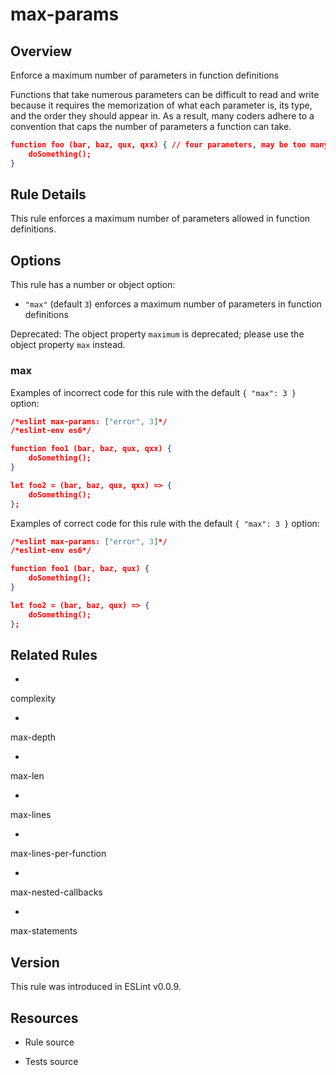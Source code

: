 

# max-params
## Overview

Enforce a maximum number of parameters in function definitions

Functions that take numerous parameters can be difficult to read and write because it requires the memorization of what each parameter is, its type, and the order they should appear in. As a result, many coders adhere to a convention that caps the number of parameters a function can take.


```json
function foo (bar, baz, qux, qxx) { // four parameters, may be too many
    doSomething();
}
```

## Rule Details

This rule enforces a maximum number of parameters allowed in function definitions.

## Options

This rule has a number or object option:


- `"max"` (default `3`) enforces a maximum number of parameters in function definitions

Deprecated: The object property `maximum` is deprecated; please use the object property `max` instead.

### max

Examples of incorrect code for this rule with the default `{ "max": 3 }` option:


```json
/*eslint max-params: ["error", 3]*/
/*eslint-env es6*/

function foo1 (bar, baz, qux, qxx) {
    doSomething();
}

let foo2 = (bar, baz, qux, qxx) => {
    doSomething();
};
```

Examples of correct code for this rule with the default `{ "max": 3 }` option:


```json
/*eslint max-params: ["error", 3]*/
/*eslint-env es6*/

function foo1 (bar, baz, qux) {
    doSomething();
}

let foo2 = (bar, baz, qux) => {
    doSomething();
};
```


## Related Rules


- 
complexity 

- 
max-depth 

- 
max-len 

- 
max-lines 

- 
max-lines-per-function 

- 
max-nested-callbacks 

- 
max-statements 

## Version

This rule was introduced in ESLint v0.0.9.

## Resources


- Rule source 

- Tests source 

